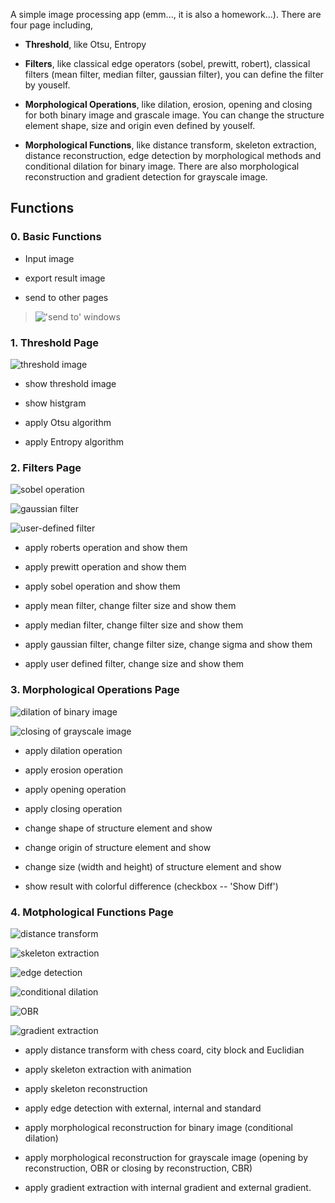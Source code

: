 A simple image processing app (emm..., it is also a homework...). There are four page including,

- **Threshold**, like Otsu, Entropy

- **Filters**, like classical edge operators (sobel, prewitt, robert), classical filters (mean filter, median filter, gaussian filter), you can define the filter by youself.

- **Morphological Operations**, like dilation, erosion, opening and closing for both binary image and grascale image. You can change the structure element shape, size and origin even defined by youself.

- **Morphological Functions**, like distance transform, skeleton extraction, distance reconstruction, edge detection by morphological methods and conditional dilation for binary image. There are also morphological reconstruction and gradient detection for grayscale image.

## Functions

### 0. Basic Functions

- Input image

- export result image

- send to other pages

> !['send to' windows](https://github.com/minipuding/Image-Processing/tree/main/Homework01/resource/images/2022-05-05-14-35-07-image.png)

### 1. Threshold Page

![threshold image](https://github.com/minipuding/Image-Processing/tree/main/Homework01/resource/images/2022-05-05-14-14-12-image.png)

- show threshold image

- show histgram

- apply Otsu algorithm

- apply Entropy algorithm

### 2. Filters Page

![sobel operation](https://github.com/minipuding/Image-Processing/tree/main/Homework01/resource/images/2022-05-05-15-05-41-image.png)

![gaussian filter](https://github.com/minipuding/Image-Processing/tree/main/Homework01/resource/images/2022-05-05-14-36-26-image.png)

![user-defined filter](https://github.com/minipuding/Image-Processing/tree/main/Homework01/resource/images/2022-05-05-15-07-00-image.png)

- apply roberts operation and show them

- apply prewitt operation and show them

- apply sobel operation and show them

- apply mean filter, change filter size and show them

- apply median filter, change filter size and show them

- apply gaussian filter, change filter size, change sigma and show them

- apply user defined filter, change size and show them

### 3. Morphological Operations Page

![dilation of binary image](https://github.com/minipuding/Image-Processing/tree/main/Homework01/resource/images/2022-05-05-14-48-48-image.png)

![closing of grayscale image](https://github.com/minipuding/Image-Processing/tree/main/Homework01/resource/images/2022-05-05-14-50-12-image.png)

- apply dilation operation

- apply erosion operation

- apply opening operation

- apply closing operation

- change shape of structure element  and show

- change origin of structure element and show

- change size (width and height) of structure element and show

- show result with colorful difference (checkbox -- 'Show Diff')

### 4. Motphological Functions Page

![distance transform](https://github.com/minipuding/Image-Processing/tree/main/Homework01/resource/images/2022-05-05-14-51-36-image.png)

![skeleton extraction](https://github.com/minipuding/Image-Processing/tree/main/Homework01/resource/images/2022-05-05-14-52-08-image.png)

![edge detection](https://github.com/minipuding/Image-Processing/tree/main/Homework01/resource/images/2022-05-05-14-52-31-image.png)

![conditional dilation](https://github.com/minipuding/Image-Processing/tree/main/Homework01/resource/images/2022-05-05-14-53-13-image.png)

![OBR](https://github.com/minipuding/Image-Processing/tree/main/Homework01/resource/images/2022-05-05-14-54-39-image.png)

![gradient extraction](https://github.com/minipuding/Image-Processing/tree/main/Homework01/resource/images/2022-05-05-14-55-10-image.png)

- apply distance transform with chess coard, city block and Euclidian

- apply skeleton extraction with animation

- apply skeleton reconstruction

- apply edge detection with external, internal and standard

- apply morphological reconstruction for binary image (conditional dilation)

- apply morphological reconstruction for grayscale image (opening by reconstruction, OBR or closing by reconstruction, CBR)

- apply gradient extraction with internal gradient and external gradient.
